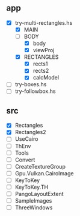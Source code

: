 app
---

* [x] try-multi-rectangles.hs
    + [x] MAIN
    + [ ] BODY
        - [x] body
        - [x] viewProj
    + [x] RECTANGLES
        - [x] rects1
        - [x] rects2
        - [x] calcModel
* [ ] try-boxes.hs
* [ ] try-followbox.hs

src
---

* [x] Rectangles
* [x] Rectangles2
* [ ] UseCairo
* [ ] ThEnv
* [ ] Tools
* [ ] Convert
* [ ] CreateTextureGroup
* [ ] Gpu.Vulkan.CairoImage
* [ ] KeyToKey
* [ ] KeyToKey.TH
* [ ] PangoLayoutExtent
* [ ] SampleImages
* [ ] ThreeWindows
